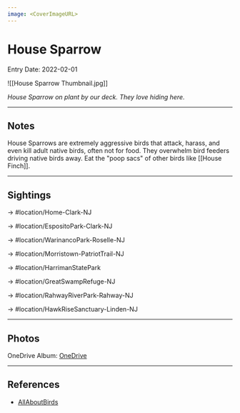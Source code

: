 ```yaml
---
image: <CoverImageURL>
---
```


# House Sparrow
Entry Date: 2022-02-01

![[House Sparrow Thumbnail.jpg]]

*House Sparrow on plant by our deck. They love hiding here.*

---------------------------------------------------------------
## Notes
House Sparrows are extremely aggressive birds that attack, harass, and even kill adult native birds, often not for food. They overwhelm bird feeders driving native birds away. Eat the "poop sacs" of other birds like [[House Finch]].

---------------------------------------------------------------
## Sightings

-> #location/Home-Clark-NJ

-> #location/EspositoPark-Clark-NJ

-> #location/WarinancoPark-Roselle-NJ

-> #location/Morristown-PatriotTrail-NJ 

-> #location/HarrimanStatePark 

-> #location/GreatSwampRefuge-NJ 

-> #location/RahwayRiverPark-Rahway-NJ 

-> #location/HawkRiseSanctuary-Linden-NJ 

---------------------------------------------------------------
## Photos
OneDrive Album: [OneDrive](https://1drv.ms/u/s!AvaIuMdCo_w-xgup82OYqGZkRfMU?e=TY08pp)

---------------------------------------------------------------
## References
- [AllAboutBirds](https://www.allaboutbirds.org/guide/House_Sparrow/overview)
